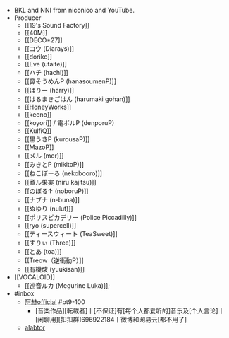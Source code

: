 - BKL and NNI from niconico and YouTube.
- Producer
    - [[19's Sound Factory]]
    - [[40M]]
    - [[DECO*27]]
    - [[コウ (Diarays)]]
    - [[doriko]]
    - [[Eve (utaite)]]
    - [[ハチ (hachi)]]
    - [[鼻そうめんP (hanasoumenP)]]
    - [[はりー (harry)]]
    - [[はるまきごはん (harumaki gohan)]]
    - [[HoneyWorks]]
    - [[keeno]]
    - [[koyori]] / 電ポルP (denporuP)
    - [[KulfiQ]]
    - [[黒うさP (kurousaP)]]
    - [[MazoP]]
    - [[メル (mer)]]
    - [[みきとP (mikitoP)]]
    - [[ねこぼーろ (nekobooro)]]
    - [[煮ル果実 (niru kajitsu)]]
    - [[のぼる↑ (noboruP)]]
    - [[ナブナ (n-buna)]]
    - [[ぬゆり (nulut)]]
    - [[ポリスピカデリー (Police Piccadilly)]]
    - [[ryo (supercell)]]
    - [[ティースウィート (TeaSweet)]]
    - [[すりぃ (Three)]]
    - [[とあ (toa)]]
    - [[Treow（逆衝動P）]]
    - [[有機酸 (yuukisan)]]
- [[VOCALOID]]
    - [[巡音ルカ (Megurine Luka)]];
- #inbox
    - [阿赫official](https://space.bilibili.com/797614/video) #pt9-100
        - [音楽作品][転載者]丨[不保证]有[每个人都爱听的]音乐及[个人言论]丨[闲聊用][扣扣群]696922184丨微博和网易云[都不用了]
    - [alabtor](https://space.bilibili.com/62880505)
